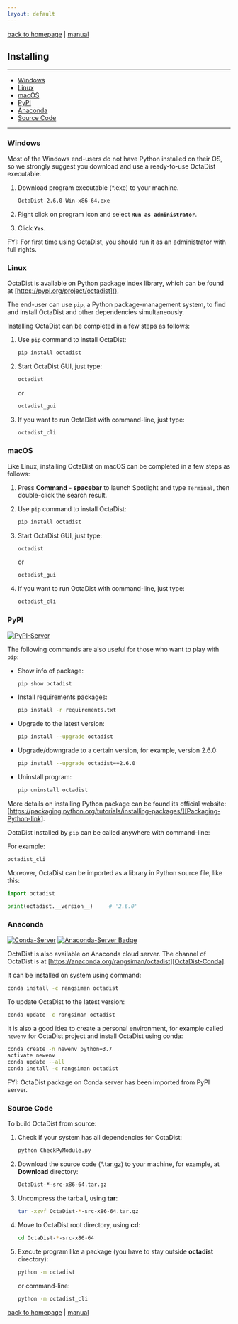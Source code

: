 ```yaml
---
layout: default
---
```

[back to homepage](./) | [manual](./manual.md)

## Installing
***

- [Windows](#windows)
- [Linux](#linux)
- [macOS](#macos)
- [PyPI](#pypi)
- [Anaconda](#anaconda)
- [Source Code](#source-code)

***

### Windows

Most of the Windows end-users do not have Python installed on their OS,
so we strongly suggest you download and use a ready-to-use OctaDist executable.

1. Download program executable (\*.exe) to your machine.
   ```sh
   OctaDist-2.6.0-Win-x86-64.exe
   ```
   
2. Right click on program icon and select **`Run as administrator`**.

3. Click **`Yes`**.

FYI: For first time using OctaDist, you should run it as an administrator with full rights.

### Linux

OctaDist is available on Python package index library, 
which can be found at [https://pypi.org/project/octadist]().

The end-user can use `pip`, a Python package-management system,
to find and install OctaDist and other dependencies simultaneously.

Installing OctaDist can be completed in a few steps as follows:

1. Use ``pip`` command to install OctaDist:
   ```sh
   pip install octadist
   ```
  
2. Start OctaDist GUI, just type:
   ```sh
   octadist
   ```
   
   or
   
   ```sh
   octadist_gui
   ```
   
3. If you want to run OctaDist with command-line, just type:
   ```sh
   octadist_cli
   ```

### macOS

Like Linux, installing OctaDist on macOS can be completed in a few steps as follows:

1. Press **Command** - **spacebar** to launch Spotlight and type `Terminal`,
then double-click the search result.

2. Use ``pip`` command to install OctaDist:
   ```sh
   pip install octadist
   ```
  
3. Start OctaDist GUI, just type:
   ```sh
   octadist
   ```
   
   or
   
   ```sh
   octadist_gui
   ```
   
4. If you want to run OctaDist with command-line, just type:
   ```sh
   octadist_cli
   ```

### PyPI  

[![PyPI-Server][PyPI-badge]][PyPI-link]

[PyPI-badge]: https://img.shields.io/pypi/v/octadist.svg
[PyPI-link]: https://pypi.org/project/octadist/

The following commands are also useful for those who want to play with ``pip``:

- Show info of package:
  ```sh
  pip show octadist
  ```
  
- Install requirements packages:
  ```sh
  pip install -r requirements.txt
  ```

- Upgrade to the latest version:
  ```sh
  pip install --upgrade octadist
  ```

- Upgrade/downgrade to a certain version, for example, version 2.6.0:
  ```sh
  pip install --upgrade octadist==2.6.0
  ```

- Uninstall program:
  ```sh
  pip uninstall octadist
  ```

More details on installing Python package can be found its official website: 
[https://packaging.python.org/tutorials/installing-packages/][Packaging-Python-link].

[Packaging-Python-link]: https://packaging.python.org/tutorials/installing-packages/
  
OctaDist installed by `pip` can be called anywhere with command-line: 

For example:

```sh
octadist_cli
```

Moreover, OctaDist can be imported as a library in Python source file, like this:

```python
import octadist

print(octadist.__version__)     # '2.6.0'
```

### Anaconda 

[![Conda-Server][Conda-badge]][Conda-link]
[![Anaconda-Server Badge][Conda-platform-badge]][Conda-platform-link]

[Conda-badge]: https://anaconda.org/rangsiman/octadist/badges/version.svg
[Conda-link]: https://anaconda.org/rangsiman/octadist
[Conda-platform-badge]: https://anaconda.org/rangsiman/octadist/badges/platforms.svg
[Conda-platform-link]: https://anaconda.org/rangsiman/octadist


OctaDist is also available on Anaconda cloud server.
The channel of OctaDist is at [https://anaconda.org/rangsiman/octadist][OctaDist-Conda].

[OctaDist-Conda]: https://anaconda.org/rangsiman/octadist 

It can be installed on system using command:
```sh
conda install -c rangsiman octadist 
```

To update OctaDist to the latest version:
```sh
conda update -c rangsiman octadist
```

It is also a good idea to create a personal environment, for example called `newenv`
for OctaDist project and install OctaDist using conda:
```sh
conda create -n newenv python=3.7
activate newenv
conda update --all
conda install -c rangsiman octadist
```

FYI: OctaDist package on Conda server has been imported from PyPI server.


### Source Code

To build OctaDist from source:

1. Check if your system has all dependencies for OctaDist:
   ```sh
   python CheckPyModule.py
   ```
   
2. Download the source code (\*.tar.gz) to your machine, for example, at **Download** directory:
   ```sh
   OctaDist-*-src-x86-64.tar.gz
   ```
   
3. Uncompress the tarball, using **tar**:
   ```sh
   tar -xzvf OctaDist-*-src-x86-64.tar.gz
   ```
   
4. Move to OctaDist root directory, using **cd**:
   ```sh
   cd OctaDist-*-src-x86-64
   ```
   
5. Execute program like a package (you have to stay outside **octadist** directory):
   ```sh
   python -m octadist
   ```
   or command-line:
   ```sh
   python -m octadist_cli
   ```
   

[back to homepage](./) | [manual](./manual.md)
